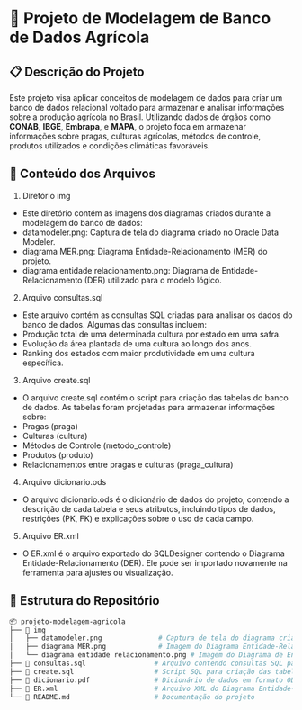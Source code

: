# 🌾 Projeto de Modelagem de Banco de Dados Agrícola

## 📋 **Descrição do Projeto**
Este projeto visa aplicar conceitos de modelagem de dados para criar um banco de dados relacional voltado para armazenar e analisar informações sobre a produção agrícola no Brasil. Utilizando dados de órgãos como **CONAB**, **IBGE**, **Embrapa**, e **MAPA**, o projeto foca em armazenar informações sobre pragas, culturas agrícolas, métodos de controle, produtos utilizados e condições climáticas favoráveis.

## 📑 Conteúdo dos Arquivos
1. Diretório img
- Este diretório contém as imagens dos diagramas criados durante a modelagem do banco de dados:
- datamodeler.png: Captura de tela do diagrama criado no Oracle Data Modeler.
- diagrama MER.png: Diagrama Entidade-Relacionamento (MER) do projeto.
- diagrama entidade relacionamento.png: Diagrama de Entidade-Relacionamento (DER) utilizado para o modelo lógico.

2. Arquivo consultas.sql
- Este arquivo contém as consultas SQL criadas para analisar os dados do banco de dados. Algumas das consultas incluem:
- Produção total de uma determinada cultura por estado em uma safra.
- Evolução da área plantada de uma cultura ao longo dos anos.
- Ranking dos estados com maior produtividade em uma cultura específica.

3. Arquivo create.sql
- O arquivo create.sql contém o script para criação das tabelas do banco de dados. As tabelas foram projetadas para armazenar informações sobre:
- Pragas (praga)
- Culturas (cultura)
- Métodos de Controle (metodo_controle)
- Produtos (produto)
- Relacionamentos entre pragas e culturas (praga_cultura)

4. Arquivo dicionario.ods
- O arquivo dicionario.ods é o dicionário de dados do projeto, contendo a descrição de cada tabela e seus atributos, incluindo tipos de dados, restrições (PK, FK) e explicações sobre o uso de cada campo.

5. Arquivo ER.xml
- O ER.xml é o arquivo exportado do SQLDesigner contendo o Diagrama Entidade-Relacionamento (DER). Ele pode ser importado novamente na ferramenta para ajustes ou visualização.

## 📂 **Estrutura do Repositório**

```bash
📦 projeto-modelagem-agricola
├── 📁 img
│   ├── datamodeler.png              # Captura de tela do diagrama criado no Oracle Data Modeler
│   ├── diagrama MER.png             # Imagem do Diagrama Entidade-Relacionamento (MER)
│   └── diagrama entidade relacionamento.png # Imagem do Diagrama de Entidade-Relacionamento (DER)
├── 📝 consultas.sql                 # Arquivo contendo consultas SQL para análise dos dados
├── 📝 create.sql                    # Script SQL para criação das tabelas do banco de dados
├── 📝 dicionario.pdf                # Dicionário de dados em formato ODS (LibreOffice/Excel)
├── 📝 ER.xml                        # Arquivo XML do Diagrama Entidade-Relacionamento (exportado do SQLDesigner)
└── 📝 README.md                     # Documentação do projeto